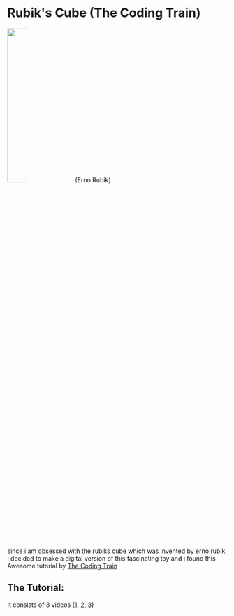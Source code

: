 # Rubik's Cube (The Coding Train)

<img src="https://user-images.githubusercontent.com/57595625/128402794-ac156d5c-bb3b-488e-9d95-f84ff47ee5f2.png" width="30%">
(Erno Rubik)

since i am obsessed with the rubiks cube which was invented by erno rubik, i decided to make a digital version of this fascinating toy and i found this Awesome tutorial by [The Coding Train](https://www.youtube.com/user/shiffman)

## The Tutorial:
It consists of 3 videos ([1](), [2](), [3]())
